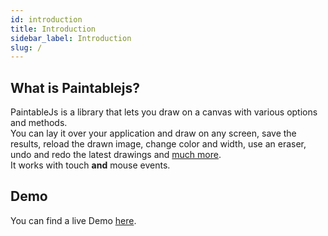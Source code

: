 ```yaml
---
id: introduction
title: Introduction
sidebar_label: Introduction
slug: /
---
```


## What is Paintablejs?

PaintableJs is a library that lets you draw on a canvas with various options and methods.  
You can lay it over your application and draw on any screen, save the results, reload the drawn image, change color and width, use an eraser, undo and redo the latest drawings and [much more](../getting-started/options).  
It works with touch **and** mouse events.

## Demo

You can find a live Demo [here](https://festive-swanson-8786a6.netlify.app/).
